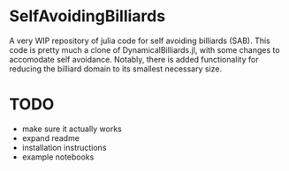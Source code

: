 # SelfAvoidingBilliards

A very WIP repository of julia code for self avoiding billiards (SAB).
This code is pretty much a clone of DynamicalBilliards.jl, with some changes to accomodate self avoidance.
Notably, there is added functionality for reducing the billiard domain to its smallest necessary size.

# TODO
* make sure it actually works
* expand readme
* installation instructions
* example notebooks
